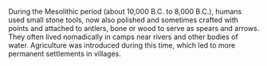 
During the Mesolithic period (about 10,000 B.C. to 8,000 B.C.), humans used small stone tools, now also polished and sometimes crafted with points and attached to antlers, bone or wood to serve as spears and arrows. They often lived nomadically in camps near rivers and other bodies of water. Agriculture was introduced during this time, which led to more permanent settlements in villages.